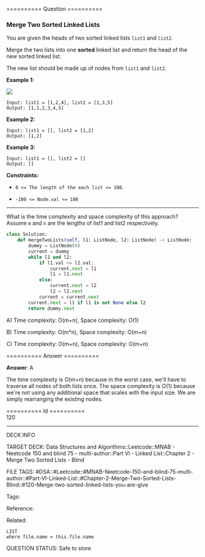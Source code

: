 ========== Question ==========  

### Merge Two Sorted Linked Lists

You are given the heads of two sorted linked lists `list1` and `list2`.

Merge the two lists into one **sorted** linked list and return the head of the new sorted linked list.

The new list should be made up of nodes from `list1` and `list2`.

**Example 1:**

![](https://imagedelivery.net/CLfkmk9Wzy8_9HRyug4EVA/51adfea9-493a-4abb-ece7-fbb359d1c800/public)

```
Input: list1 = [1,2,4], list2 = [1,3,5]
Output: [1,1,2,3,4,5]
```

**Example 2:**

```
Input: list1 = [], list2 = [1,2]
Output: [1,2]
```

**Example 3:**

```
Input: list1 = [], list2 = []
Output: []
```

**Constraints:**

-   `0 <= The length of the each list <= 100`.

-   `-100 <= Node.val <= 100`

---

What is the time complexity and space complexity of this approach? Assume `m` and `n` are the lengths of list1 and list2 respectively.

```python
class Solution:
    def mergeTwoLists(self, l1: ListNode, l2: ListNode) -> ListNode:
        dummy = ListNode(0)
        current = dummy
        while l1 and l2:
            if l1.val <= l2.val:
                current.next = l1
                l1 = l1.next
            else:
                current.next = l2
                l2 = l2.next
            current = current.next
        current.next = l1 if l1 is not None else l2
        return dummy.next
```

A) Time complexity: O(m+n), Space complexity: O(1)

B) Time complexity: O(m\*n), Space complexity: O(m+n)

C) Time complexity: O(m+n), Space complexity: O(m+n)  

========== Answer ==========  

**Answer**: A

The time complexity is O(m+n) because in the worst case, we'll have to traverse all nodes of both lists once. The space complexity is O(1) because we're not using any additional space that scales with the input size. We are simply rearranging the existing nodes.

========== Id ==========  
120

---

DECK INFO

TARGET DECK: Data Structures and Algorithms::Leetcode::MNAB - Neetcode 150 and blind 75 - multi-author::Part VI - Linked List::Chapter 2 - Merge Two Sorted Lists - Blind

FILE TAGS: #DSA::#Leetcode::#MNAB-Neetcode-150-and-blind-75-multi-author::#Part-VI-Linked-List::#Chapter-2-Merge-Two-Sorted-Lists-Blind::#120-Merge-two-sorted-linked-lists-you-are-give

Tags:

Reference:

Related:

```dataview
LIST
where file.name = this.file.name
```

QUESTION STATUS: Safe to store
